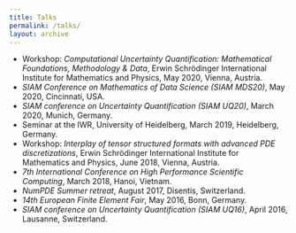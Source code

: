```yaml
---
title: Talks
permalink: /talks/
layout: archive
---
```


<ul>
<li> Workshop: <i>Computational Uncertainty Quantification: Mathematical Foundations, Methodology & Data</i>,
Erwin Schr&ouml;dinger International Institute for Mathematics and Physics, May 2020, Vienna, Austria.</li>
<li> <i> SIAM Conference on Mathematics of Data Science (SIAM MDS20)</i>, May 2020, Cincinnati, USA.</li>  
<li> <i> SIAM conference on Uncertainty Quantification (SIAM UQ20)</i>, March 2020, Munich, Germany.</li>
<li> Seminar at the IWR, University of Heidelberg,
March 2019, Heidelberg, Germany. </li>
<li> Workshop: <i>Interplay of tensor structured formats
  with advanced PDE discretizations</i>, Erwin Schr&ouml;dinger
  International Institute for Mathematics and Physics, June 2018, Vienna,
  Austria.</li>
<li> <i>7th International Conference on High Performance
  Scientific Computing</i>, March 2018, Hanoi, Vietnam. </li>
<li> <i>NumPDE Summer retreat</i>, August 2017,
  Disentis, Switzerland.</li>
<li> <i> 14th European Finite Element Fair</i>, May 2016,
  Bonn, Germany. </li>
<li> <i> SIAM conference on Uncertainty Quantification (SIAM UQ16)</i>, April 2016, Lausanne, Switzerland.</li>
</ul>